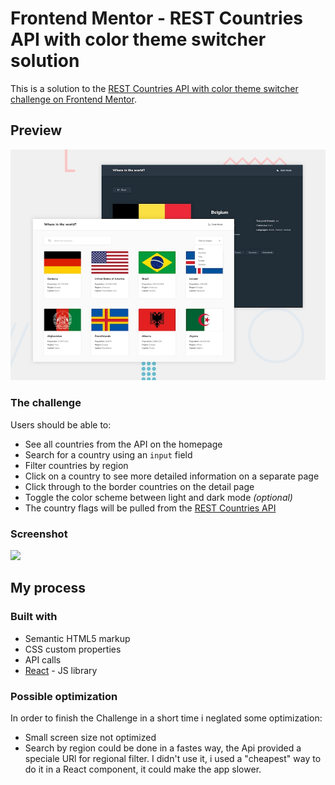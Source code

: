 # Frontend Mentor - REST Countries API with color theme switcher solution

This is a solution to the [REST Countries API with color theme switcher challenge on Frontend Mentor](https://www.frontendmentor.io/challenges/rest-countries-api-with-color-theme-switcher-5cacc469fec04111f7b848ca).

## Preview

![](./design/desktop-preview.jpg)

### The challenge

Users should be able to:

- See all countries from the API on the homepage
- Search for a country using an `input` field
- Filter countries by region
- Click on a country to see more detailed information on a separate page
- Click through to the border countries on the detail page
- Toggle the color scheme between light and dark mode _(optional)_
- The country flags will be pulled from the [REST Countries API](https://restcountries.com)

### Screenshot

![](./screenshot.jpg)

## My process

### Built with

- Semantic HTML5 markup
- CSS custom properties
- API calls
- [React](https://reactjs.org/) - JS library

### Possible optimization

In order to finish the Challenge in a short time i neglated some optimization:

- Small screen size not optimized
- Search by region could be done in a fastes way, the Api provided a speciale URl for regional filter. I didn't use it, i used a "cheapest" way to do it in a React component, it could make the app slower.
